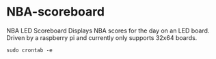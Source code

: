 # NBA-scoreboard
NBA LED Scoreboard
Displays NBA scores for the day on an LED board. Driven by a raspberry pi and currently only supports 32x64 boards.

`sudo crontab -e`
